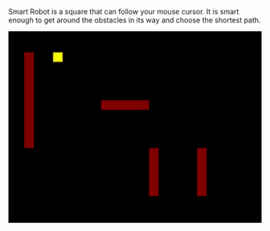 Smart Robot is a square that can follow your mouse cursor. It is smart enough to get around the obstacles in its way and choose the shortest path.

![](image/screenshot.png)